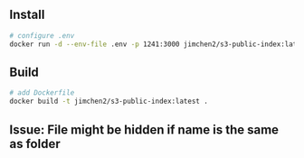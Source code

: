 
## Install 
```sh
# configure .env
docker run -d --env-file .env -p 1241:3000 jimchen2/s3-public-index:latest
```

## Build

```sh
# add Dockerfile
docker build -t jimchen2/s3-public-index:latest .
```

## Issue: File might be hidden if name is the same as folder
